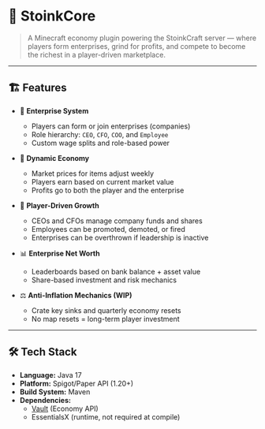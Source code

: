 # 💸 StoinkCore

> A Minecraft economy plugin powering the StoinkCraft server — where players form enterprises, grind for profits, and compete to become the richest in a player-driven marketplace.

---

## 🏗️ Features

- 🏢 **Enterprise System**
    - Players can form or join enterprises (companies)
    - Role hierarchy: `CEO`, `CFO`, `COO`, and `Employee`
    - Custom wage splits and role-based power

- 💸 **Dynamic Economy**
    - Market prices for items adjust weekly
    - Players earn based on current market value
    - Profits go to both the player and the enterprise

- 🧠 **Player-Driven Growth**
    - CEOs and CFOs manage company funds and shares
    - Employees can be promoted, demoted, or fired
    - Enterprises can be overthrown if leadership is inactive

- 📊 **Enterprise Net Worth**
    - Leaderboards based on bank balance + asset value
    - Share-based investment and risk mechanics

- ⚖️ **Anti-Inflation Mechanics (WIP)**
    - Crate key sinks and quarterly economy resets
    - No map resets = long-term player investment

---

## 🛠️ Tech Stack

- **Language:** Java 17
- **Platform:** Spigot/Paper API (1.20+)
- **Build System:** Maven
- **Dependencies:**
    - [Vault](https://github.com/MilkBowl/Vault) (Economy API)
    - EssentialsX (runtime, not required at compile)